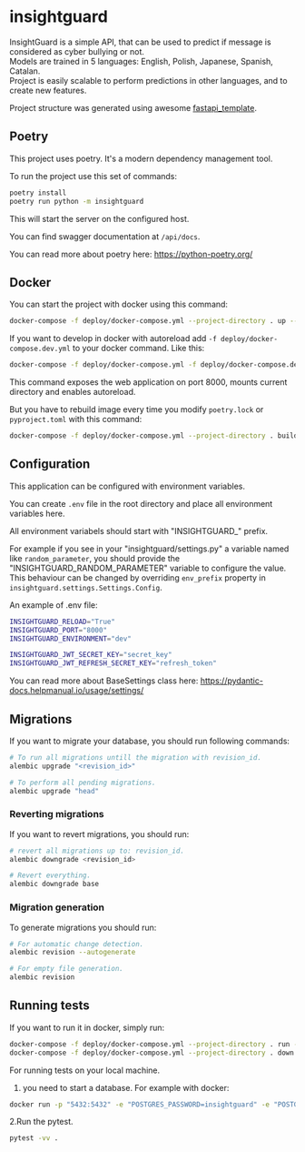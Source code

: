 # insightguard

InsightGuard is a simple API, that can be used to predict if message is considered as cyber bullying or not. \
Models are trained in 5 languages: English, Polish, Japanese, Spanish, Catalan. \
Project is easily scalable to perform predictions in other languages, and to create new features.

Project structure was generated using awesome [fastapi_template](https://github.com/s3rius/FastAPI-template/).

## Poetry

This project uses poetry. It's a modern dependency management
tool.

To run the project use this set of commands:

```bash
poetry install
poetry run python -m insightguard
```

This will start the server on the configured host.

You can find swagger documentation at `/api/docs`.

You can read more about poetry here: https://python-poetry.org/

## Docker

You can start the project with docker using this command:

```bash
docker-compose -f deploy/docker-compose.yml --project-directory . up --build
```

If you want to develop in docker with autoreload add `-f deploy/docker-compose.dev.yml` to your docker command.
Like this:

```bash
docker-compose -f deploy/docker-compose.yml -f deploy/docker-compose.dev.yml --project-directory . up
```

This command exposes the web application on port 8000, mounts current directory and enables autoreload.

But you have to rebuild image every time you modify `poetry.lock` or `pyproject.toml` with this command:

```bash
docker-compose -f deploy/docker-compose.yml --project-directory . build
```

## Configuration

This application can be configured with environment variables.

You can create `.env` file in the root directory and place all
environment variables here.

All environment variabels should start with "INSIGHTGUARD_" prefix.

For example if you see in your "insightguard/settings.py" a variable named like
`random_parameter`, you should provide the "INSIGHTGUARD_RANDOM_PARAMETER"
variable to configure the value. This behaviour can be changed by overriding `env_prefix` property
in `insightguard.settings.Settings.Config`.

An example of .env file:
```bash
INSIGHTGUARD_RELOAD="True"
INSIGHTGUARD_PORT="8000"
INSIGHTGUARD_ENVIRONMENT="dev"

INSIGHTGUARD_JWT_SECRET_KEY="secret_key"
INSIGHTGUARD_JWT_REFRESH_SECRET_KEY="refresh_token"
```

You can read more about BaseSettings class here: https://pydantic-docs.helpmanual.io/usage/settings/

## Migrations

If you want to migrate your database, you should run following commands:
```bash
# To run all migrations untill the migration with revision_id.
alembic upgrade "<revision_id>"

# To perform all pending migrations.
alembic upgrade "head"
```

### Reverting migrations

If you want to revert migrations, you should run:
```bash
# revert all migrations up to: revision_id.
alembic downgrade <revision_id>

# Revert everything.
alembic downgrade base
```

### Migration generation

To generate migrations you should run:
```bash
# For automatic change detection.
alembic revision --autogenerate

# For empty file generation.
alembic revision
```


## Running tests

If you want to run it in docker, simply run:

```bash
docker-compose -f deploy/docker-compose.yml --project-directory . run --rm api pytest -vv .
docker-compose -f deploy/docker-compose.yml --project-directory . down
```

For running tests on your local machine.
1. you need to start a database. For example with docker:
```bash
docker run -p "5432:5432" -e "POSTGRES_PASSWORD=insightguard" -e "POSTGRES_USER=insightguard" -e "POSTGRES_DB=insightguard" postgres:13.8-bullseye
```

2.Run the pytest.
```bash
pytest -vv .
```
